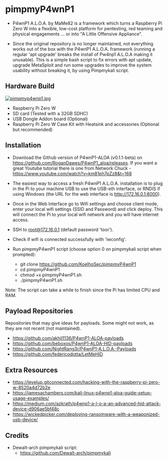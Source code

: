 # pimpmyP4wnP1
 
- P4wnP1 A.L.O.A. by MaMe82 is a framework which turns a Raspberry Pi Zero W into a flexible, low-cost platform for pentesting, red teaming and physical engagements ... or into "A Little Offensive Appliance".

- Since the original repository is no longer maintained, not everything works out of the box with the P4wnP1 A.L.O.A. framework (running a regular 'apt upgrade' breaks the install of Pw4np1 A.L.O.A making it unusable). This is a simple bash script to fix errors with apt update, upgrade MetaSploit and run some upgrades to improve the system usability without breaking it, by using Pimpmykali script.

## Hardware Build

[![pimpmyp4wnp1.jpg](https://i.postimg.cc/90w6ryxN/pimpmyp4wnp1.jpg)](https://postimg.cc/H8HZN81Q)

- Raspberry Pi Zero W
- SD card (Tested with a 32GB SDHC) 
- USB Dongle Addon board (Optional)
- Raspberry Pi Zero W Case Kit with Heatsink and accessories (Optional but recommended)

## Installation

- Download the Github version of P4wnP1-ALOA (v0.1.1-beta) on https://github.com/RoganDawes/P4wnP1_aloa/releases. If you want a great Youtube tutorial there is one from Network Chuck - https://www.youtube.com/watch?v=km81ph7pZz8&t=168

- The easiest way to access a fresh P4wnP1 A.L.O.A. installation is to plug in the Pi to your machine USB to use the USB-eth interface, or RNDIS if using Windows (the URL for the web interface is http://172.16.0.1:8000).

- Once in the Web Interface go to Wifi settings and choose client mode, enter your local wifi settings (SSID and Password) and click deploy. This will connect the Pi to your local wifi network and you will have internet access.

- SSH to root@172.16.0.1 (default password 'toor').

- Check if wifi is connected successfully with 'iwconfig'.

- Run pimpmyP4wnP1 script (choose option 0 on pimpmykali script when prompted):
  - git clone https://github.com/KoelhoSec/pimpmyP4wnP1
  - cd pimpmyP4wnP1
  - chmod +x pimpmyP4wnP1.sh
  - ./pimpmyP4wnP1.sh

Note: The script can take a while to finish since the Pi has limited CPU and RAM. 

## Payload Repositories
Repositories that may give ideas for payloads. Some might not work, as they are not recent (not maintained).

- https://github.com/akhil1136/P4wnP1-ALOA-payloads
- https://github.com/beboxos/P4wnP1-ALOA-HID-payloads
- https://github.com/NightRang3r/P4wnP1-A.L.O.A.-Payloads
- https://github.com/federicodotta/LetMeHID

## Extra Resources

- https://levelup.gitconnected.com/hacking-with-the-raspberry-pi-zero-w-8520a4d72b2e
- https://jamesachambers.com/kali-linux-p4wnp1-aloa-guide-setup-usage-examples/
- https://medium.com/azkrath/p4wnp1-a-l-o-a-an-advanced-hid-attack-device-d906ae5bf48c
- https://wickedpicker.com/deploying-ransomware-with-a-weaponized-usb-device/

## Credits
- Dewalt-arch pimpmykali script:
  - https://github.com/Dewalt-arch/pimpmykali